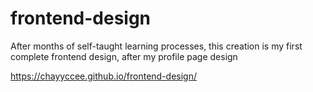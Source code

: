 # frontend-design

After months of self-taught learning processes, this creation is my first complete frontend design,
after my profile page design 
 
https://chayyccee.github.io/frontend-design/
